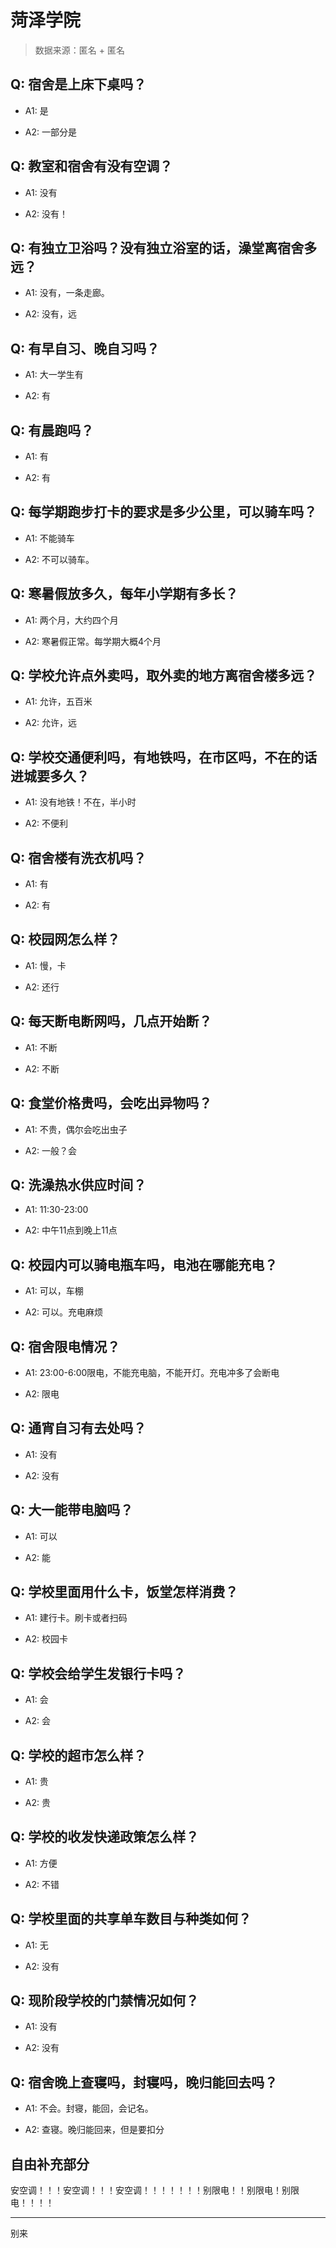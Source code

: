 # 菏泽学院

> 数据来源：匿名 + 匿名

## Q: 宿舍是上床下桌吗？

- A1: 是

- A2: 一部分是

## Q: 教室和宿舍有没有空调？

- A1: 没有

- A2: 没有！

## Q: 有独立卫浴吗？没有独立浴室的话，澡堂离宿舍多远？

- A1: 没有，一条走廊。

- A2: 没有，远

## Q: 有早自习、晚自习吗？

- A1: 大一学生有

- A2: 有

## Q: 有晨跑吗？

- A1: 有

- A2: 有

## Q: 每学期跑步打卡的要求是多少公里，可以骑车吗？

- A1: 不能骑车

- A2: 不可以骑车。

## Q: 寒暑假放多久，每年小学期有多长？

- A1: 两个月，大约四个月

- A2: 寒暑假正常。每学期大概4个月

## Q: 学校允许点外卖吗，取外卖的地方离宿舍楼多远？

- A1: 允许，五百米

- A2: 允许，远

## Q: 学校交通便利吗，有地铁吗，在市区吗，不在的话进城要多久？

- A1: 没有地铁！不在，半小时

- A2: 不便利

## Q: 宿舍楼有洗衣机吗？

- A1: 有

- A2: 有

## Q: 校园网怎么样？

- A1: 慢，卡

- A2: 还行

## Q: 每天断电断网吗，几点开始断？

- A1: 不断

- A2: 不断

## Q: 食堂价格贵吗，会吃出异物吗？

- A1: 不贵，偶尔会吃出虫子

- A2: 一般？会

## Q: 洗澡热水供应时间？

- A1: 11:30-23:00

- A2: 中午11点到晚上11点

## Q: 校园内可以骑电瓶车吗，电池在哪能充电？

- A1: 可以，车棚

- A2: 可以。充电麻烦

## Q: 宿舍限电情况？

- A1: 23:00-6:00限电，不能充电脑，不能开灯。充电冲多了会断电

- A2: 限电

## Q: 通宵自习有去处吗？

- A1: 没有

- A2: 没有

## Q: 大一能带电脑吗？

- A1: 可以

- A2: 能

## Q: 学校里面用什么卡，饭堂怎样消费？

- A1: 建行卡。刷卡或者扫码

- A2: 校园卡

## Q: 学校会给学生发银行卡吗？

- A1: 会

- A2: 会

## Q: 学校的超市怎么样？

- A1: 贵

- A2: 贵

## Q: 学校的收发快递政策怎么样？

- A1: 方便

- A2: 不错

## Q: 学校里面的共享单车数目与种类如何？

- A1: 无

- A2: 没有

## Q: 现阶段学校的门禁情况如何？

- A1: 没有

- A2: 没有

## Q: 宿舍晚上查寝吗，封寝吗，晚归能回去吗？

- A1: 不会。封寝，能回，会记名。

- A2: 查寝。晚归能回来，但是要扣分

## 自由补充部分

安空调！！！安空调！！！安空调！！！！！！！别限电！！别限电！别限电！！！！

***

别来
